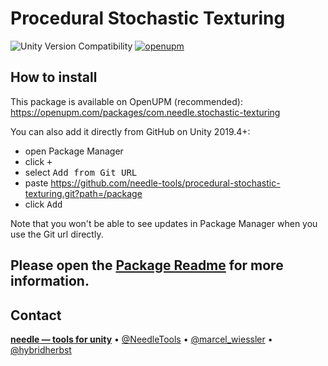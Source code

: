 # Procedural Stochastic Texturing

![Unity Version Compatibility](https://img.shields.io/badge/Unity-2019.4%20%E2%80%94%202021.1-brightgreen) [![openupm](https://img.shields.io/npm/v/com.needle.procedural-stochastic-texturing?label=openupm&registry_uri=https://package.openupm.com)](https://openupm.com/packages/com.needle.procedural-stochastic-texturing/)

## How to install

This package is available on OpenUPM (recommended):   
https://openupm.com/packages/com.needle.stochastic-texturing

You can also add it directly from GitHub on Unity 2019.4+:    
- open Package Manager
- click <kbd>+</kbd>
- select <kbd>Add from Git URL</kbd>
- paste https://github.com/needle-tools/procedural-stochastic-texturing.git?path=/package
- click <kbd>Add</kbd>

Note that you won't be able to see updates in Package Manager when you use the Git url directly.

## Please open the <a href="package/Readme.md">Package Readme</a> for more information.

## Contact
<b>[needle — tools for unity](https://needle.tools)</b> • 
[@NeedleTools](https://twitter.com/NeedleTools) • 
[@marcel_wiessler](https://twitter.com/marcel_wiessler) • 
[@hybridherbst](https://twitter.com/hybdridherbst)